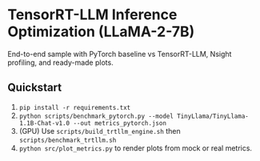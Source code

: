 # TensorRT-LLM Inference Optimization (LLaMA-2-7B)

End-to-end sample with PyTorch baseline vs TensorRT-LLM, Nsight profiling, and ready-made plots.

## Quickstart
1) `pip install -r requirements.txt`
2) `python scripts/benchmark_pytorch.py --model TinyLlama/TinyLlama-1.1B-Chat-v1.0 --out metrics_pytorch.json`
3) (GPU) Use `scripts/build_trtllm_engine.sh` then `scripts/benchmark_trtllm.sh`
4) `python src/plot_metrics.py` to render plots from mock or real metrics.
